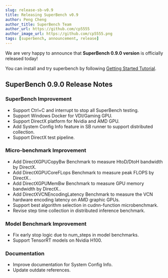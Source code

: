 ```yaml
---
slug: release-sb-v0.9
title: Releasing SuperBench v0.9
author: Peng Cheng
author_title: SuperBench Team
author_url: https://github.com/cp5555
author_image_url: https://github.com/cp5555.png
tags: [superbench, announcement, release]
---
```


We are very happy to announce that **SuperBench 0.9.0 version** is officially released today!

You can install and try superbench by following [Getting Started Tutorial](https://microsoft.github.io/superbenchmark/docs/getting-started/installation).

## SuperBench 0.9.0 Release Notes

### SuperBench Improvement
- Support Ctrl+C and interrupt to stop all SuperBench testing.
- Support Windows Docker for VDI/Gaming GPU.
- Support DirectX platform for Nvidia and AMD GPU.
- Add System Config Info feature in SB runner to support distributed collection.
- Support DirectX test pipeline.

### Micro-benchmark Improvement
- Add DirectXGPUCopyBw Benchmark to measure HtoD/DtoH bandwidth by DirectX.
- Add DirectXGPUCoreFLops Benchmark to measure peak FLOPS by DirectX..
- Add DirectXGPUMemBw Benchmark to measure GPU memory bandwidth by DirectX..
- Add DirectXVCNEncodingLatency Benchmark to measure the VCN hardware encoding latency on AMD graphic GPUs.
- Support best algorithm selection in cudnn-function microbenchmark.
- Revise step time collection in distributed inference benchmark.

### Model Benchmark Improvement
- Fix early stop logic due to num_steps in model benchmarks.
- Support TensorRT models on Nvidia H100.

### Documentation
- Improve documentation for System Config Info.
- Update outdate references.
